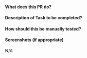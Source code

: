 #### What does this PR do?
#### Description of Task to be completed?
#### How should this be manually tested?
#### Screenshots (if appropriate)
N/A